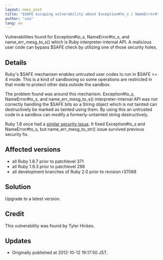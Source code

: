 ```yaml
---
layout: news_post
title: "$SAFE escaping vulnerability about Exception#to_s / NameError#to_s (CVE-2012-4464, CVE-2012-4466)"
author: "usa"
lang: en
---
```


Vulnerabilities found for Exception#to\_s, NameError#to\_s, and
name\_err\_mesg\_to\_s() which is Ruby interpreter-internal API. A
malicious user code can bypass $SAFE check by utilizing one of those
security holes.

## Details

Ruby\'s $SAFE mechanism enables untrusted user codes to run in $SAFE
&gt;= 4 mode. This is a kind of sandboxing so some operations are
restricted in that mode to protect other data outside the sandbox.

The problem found was around this mechanism. Exception#to\_s,
NameError#to\_s, and name\_err\_mesg\_to\_s() interpreter-internal API
was not correctly handling the $SAFE bits so a String object which is
not tainted can destructively be marked as tainted using them. By using
this an untrusted code in a sandbox can modify a formerly-untainted
string destructively.

Ruby 1.8 once had a [similar security issue][1]. It fixed
Exception#to\_s and NameError#to\_s, but name\_err\_mesg\_to\_str()
issue survived previous security fix.

## Affected versions

* all Ruby 1.8.7 prior to patchlevel 371
* all Ruby 1.9.3 prior to patchlevel 286
* all development branches of Ruby 2.0 prior to revision r37068

## Solution

Upgrade to a latest version.

## Credit

This vulnerability was found by Tyler Hickes.

## Updates

* Originally published at 2012-10-12 19:17:50 JST.



[1]: http://www.ruby-lang.org/en/news/2011/02/18/exception-methods-can-bypass-safe/ 
